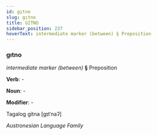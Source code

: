 ```yaml
---
id: gıtno
slug: gıtno
title: GITNO
sidebar_position: 237
hoverText: intermediate marker (between) § Preposition
---
```


### gıtno

*intermediate marker (between)* **§** Preposition

**Verb**: -

**Noun**: -

**Modifier**: -

Tagalog gitna [ɡɪtˈnaʔ]

*Austronesian Language Family*